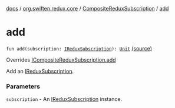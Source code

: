 [docs](../../index.md) / [org.swiften.redux.core](../index.md) / [CompositeReduxSubscription](index.md) / [add](./add.md)

# add

`fun add(subscription: `[`IReduxSubscription`](../-i-redux-subscription/index.md)`): `[`Unit`](https://kotlinlang.org/api/latest/jvm/stdlib/kotlin/-unit/index.html) [(source)](https://github.com/protoman92/KotlinRedux/tree/master/common\common-core\src\main\kotlin/org/swiften/redux/core/Subscription.kt#L117)

Overrides [ICompositeReduxSubscription.add](../-i-composite-redux-subscription/add.md)

Add an [IReduxSubscription](../-i-redux-subscription/index.md).

### Parameters

`subscription` - An [IReduxSubscription](../-i-redux-subscription/index.md) instance.